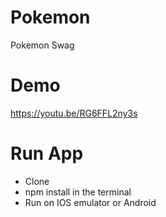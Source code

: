# Pokemon

Pokemon Swag

# Demo
https://youtu.be/RG6FFL2ny3s

# Run App
- Clone
- npm install in the terminal
- Run on IOS emulator or Android
